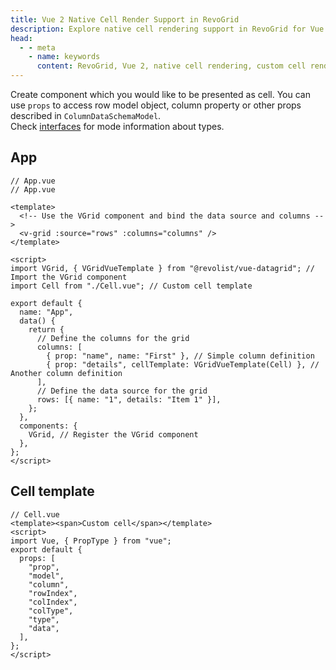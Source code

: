 ```yaml
---
title: Vue 2 Native Cell Render Support in RevoGrid
description: Explore native cell rendering support in RevoGrid for Vue 2, enabling seamless integration of custom Vue components inside grid cells.
head:
  - - meta
    - name: keywords
      content: RevoGrid, Vue 2, native cell rendering, custom cell rendering, Vue components in grid, data grid rendering, Vue 2 grid integration, RevoGrid Vue 2 cells, grid component render, Vue grid custom cells
---
```


<!--@include: ../parts/_renderer.header.md-->

Create component which you would like to be presented as cell.
You can use `props` to access row model object, column property or other props described in `ColumnDataSchemaModel`.
<br>Check [interfaces](https://github.com/revolist/revogrid/blob/master/src/interfaces.d.ts) for mode information about types.


## App
```vue
// App.vue
// App.vue

<template>
  <!-- Use the VGrid component and bind the data source and columns -->
  <v-grid :source="rows" :columns="columns" />
</template>

<script>
import VGrid, { VGridVueTemplate } from "@revolist/vue-datagrid"; // Import the VGrid component
import Cell from "./Cell.vue"; // Custom cell template

export default {
  name: "App",
  data() {
    return {
      // Define the columns for the grid
      columns: [
        { prop: "name", name: "First" }, // Simple column definition
        { prop: "details", cellTemplate: VGridVueTemplate(Cell) }, // Another column definition
      ],
      // Define the data source for the grid
      rows: [{ name: "1", details: "Item 1" }],
    };
  },
  components: {
    VGrid, // Register the VGrid component
  },
};
</script>

```

## Cell template
```vue
// Cell.vue
<template><span>Custom cell</span></template>
<script>
import Vue, { PropType } from "vue";
export default {
  props: [
    "prop",
    "model",
    "column",
    "rowIndex",
    "colIndex",
    "colType",
    "type",
    "data",
  ],
};
</script>

```



<!--@include: ../../demo/vue/vue2.cell.md-->